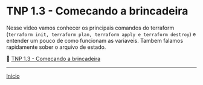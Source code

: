 # TNP 1.3 - Comecando a brincadeira

Nesse video vamos conhecer os principais comandos do terraform (`terraform init, terraform plan, terraform apply e terraform destroy`) e entender um pouco de como funcionam as variaveis.
Tambem falamos rapidamente sober o arquivo de estado.

🎥 [TNP 1.3 - Comecando a brincadeira](https://www.youtube.com/watch?v=1HhoFVtoxlU)


---

[Inicio](/README.md)